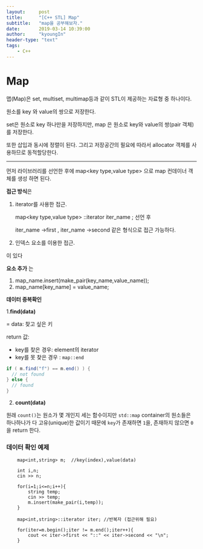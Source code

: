```yaml
---
layout:     post
title:      "[C++ STL] Map"
subtitle:   "map을 공부해보자."
date:       2019-03-14 10:39:00
author:     "kyoungIn"
header-type: "text"
tags:
    - C++
---
```


# Map

맵(Map)은 set, multiset, multimap등과 같이 STL이 제공하는 자료형 중 하나이다.

원소를 key 와 value의 쌍으로 저장한다.

set은 원소로 key 하나만을 저장하지만, map 은 원소로 key와 value의 쌍(pair 객체)를 저장한다. 

또한 삽입과 동시에 정렬이 된다.  그리고 저장공간의 필요에 따라서 allocator 객체를 사용하므로 동적할당한다.



---------

먼저 <map> 라이브러리를 선언한 후에  map<key type,value type> 으로 map 컨데이너 객체를 생성 하면 된다.

**접근 방식**은 

1. iterator를 사용한 접근.

   map<key type,value type> ::iterator iter_name ;  선언 후

   iter_name ->first , iter_name ->second 	같은 형식으로 접근 가능하다.

   

2. 인덱스 요소를 이용한 접근.

이 있다

**요소 추가** 는

1. map_name.insert(make_pair(key_name,value_name));
2. map_name[key_name] = value_name;

**데이터 중복확인**

1.**find(data)** 

= data: 찾고 싶은 키 

return 값:

- key를 찾은 경우: element의 iterator
- key를 못 찾은 경우 : `map::end`



```java
if ( m.find("f") == m.end() ) {	
  // not found
} else {
  // found
}
```

2. **count(data)**

원래 `count()`는 원소가 몇 개인지 세는 함수이지만 `std::map` container의 원소들은 하나하나가 다 고유(unique)한 값이기 때문에 `key`가 존재하면 `1`을, 존재하지 않으면 `0`을 return 한다.



### 데이터 확인 예제

```F#
	map<int,string> m;  //key(index),value(data)
    
    int i,n;
    cin >> n;
    
    for(i=1;i<=n;i++){
        string temp;
        cin >> temp;
        m.insert(make_pair(i,temp));
    }
   
    map<int,string>::iterator iter; //반복자 (접근위해 필요)
    
    for(iter=m.begin();iter != m.end();iter++){
        cout << iter->first << "::" << iter->second << "\n";
    }
    
```

